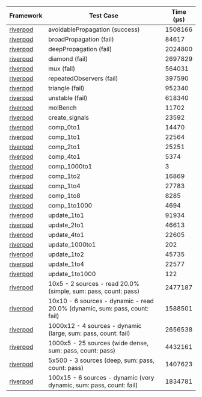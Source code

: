 | Framework | Test Case | Time (μs) |
| --- | --- | --- |
| [riverpod](https://github.com/rrousselGit/riverpod) | avoidablePropagation (success) | 1508166 |
| [riverpod](https://github.com/rrousselGit/riverpod) | broadPropagation (fail) | 84617 |
| [riverpod](https://github.com/rrousselGit/riverpod) | deepPropagation (fail) | 2024800 |
| [riverpod](https://github.com/rrousselGit/riverpod) | diamond (fail) | 2697829 |
| [riverpod](https://github.com/rrousselGit/riverpod) | mux (fail) | 564031 |
| [riverpod](https://github.com/rrousselGit/riverpod) | repeatedObservers (fail) | 397590 |
| [riverpod](https://github.com/rrousselGit/riverpod) | triangle (fail) | 952340 |
| [riverpod](https://github.com/rrousselGit/riverpod) | unstable (fail) | 618340 |
| [riverpod](https://github.com/rrousselGit/riverpod) | molBench | 11702 |
| [riverpod](https://github.com/rrousselGit/riverpod) | create_signals | 23592 |
| [riverpod](https://github.com/rrousselGit/riverpod) | comp_0to1 | 14470 |
| [riverpod](https://github.com/rrousselGit/riverpod) | comp_1to1 | 22564 |
| [riverpod](https://github.com/rrousselGit/riverpod) | comp_2to1 | 25251 |
| [riverpod](https://github.com/rrousselGit/riverpod) | comp_4to1 | 5374 |
| [riverpod](https://github.com/rrousselGit/riverpod) | comp_1000to1 | 3 |
| [riverpod](https://github.com/rrousselGit/riverpod) | comp_1to2 | 16869 |
| [riverpod](https://github.com/rrousselGit/riverpod) | comp_1to4 | 27783 |
| [riverpod](https://github.com/rrousselGit/riverpod) | comp_1to8 | 8285 |
| [riverpod](https://github.com/rrousselGit/riverpod) | comp_1to1000 | 4694 |
| [riverpod](https://github.com/rrousselGit/riverpod) | update_1to1 | 91934 |
| [riverpod](https://github.com/rrousselGit/riverpod) | update_2to1 | 46613 |
| [riverpod](https://github.com/rrousselGit/riverpod) | update_4to1 | 22605 |
| [riverpod](https://github.com/rrousselGit/riverpod) | update_1000to1 | 202 |
| [riverpod](https://github.com/rrousselGit/riverpod) | update_1to2 | 45735 |
| [riverpod](https://github.com/rrousselGit/riverpod) | update_1to4 | 22577 |
| [riverpod](https://github.com/rrousselGit/riverpod) | update_1to1000 | 122 |
| [riverpod](https://github.com/rrousselGit/riverpod) | 10x5 - 2 sources - read 20.0% (simple, sum: pass, count: pass) | 2477187 |
| [riverpod](https://github.com/rrousselGit/riverpod) | 10x10 - 6 sources - dynamic - read 20.0% (dynamic, sum: pass, count: fail) | 1588501 |
| [riverpod](https://github.com/rrousselGit/riverpod) | 1000x12 - 4 sources - dynamic (large, sum: pass, count: fail) | 2656538 |
| [riverpod](https://github.com/rrousselGit/riverpod) | 1000x5 - 25 sources (wide dense, sum: pass, count: pass) | 4432161 |
| [riverpod](https://github.com/rrousselGit/riverpod) | 5x500 - 3 sources (deep, sum: pass, count: pass) | 1407623 |
| [riverpod](https://github.com/rrousselGit/riverpod) | 100x15 - 6 sources - dynamic (very dynamic, sum: pass, count: fail) | 1834781 |
